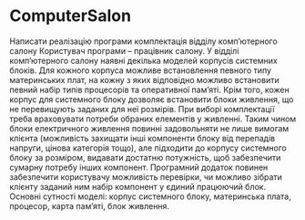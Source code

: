 # ComputerSalon
  Написати реалізацію програми комплектація відділу комп’ютерного салону
Користувач програми – працівник салону. 
  У відділі комп’ютерного салону наявні декілька моделей корпусів системних 
блоків. Для кожного корпуса можливе встановлення певного типу материнських плат, на 
кожну з яких відповідно можливо встановити певний набір типів процесорів та 
оперативної пам’яті. Крім того, кожен корпус для системного блоку дозволяє встановити 
блоки живлення, що не перевищують заданих для неї розмірів. При виборі комплектації 
треба враховувати потреби обраних елементів у живленні. Таким чином блоки 
електричного живлення повинні задовольняти не лише вимогам клієнта (можливість 
захищати інші компоненти блоку від перепадів напруги, цінова категорія тощо), але 
підходити до корпусу системного блоку за розміром, видавати достатню потужність, щоб 
забезпечити сумарну потребу інших компонент.
  Програмний додаток повинен забезпечити користувачу можливість перевірки, чи 
можливо зібрати клієнту заданий ним набір компонент у єдиний працюючий блок.
Основні сутності моделі: корпус системного блоку, материнська плата, процесор, 
карта пам’яті, блок живлення.
